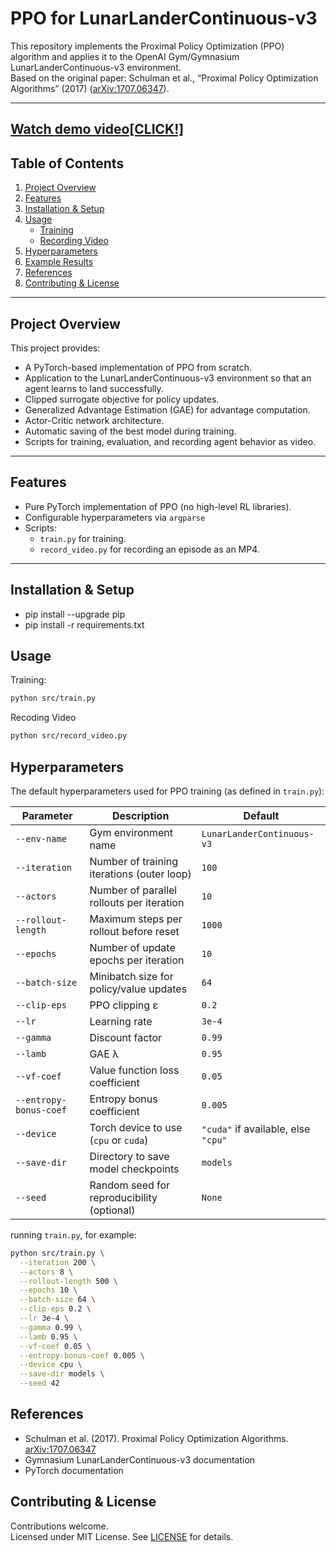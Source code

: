 # PPO for LunarLanderContinuous-v3

This repository implements the Proximal Policy Optimization (PPO) algorithm and applies it to the OpenAI Gym/Gymnasium LunarLanderContinuous-v3 environment.  
Based on the original paper: Schulman et al., “Proximal Policy Optimization Algorithms” (2017) ([arXiv:1707.06347](https://arxiv.org/abs/1707.06347)).

---
[Watch demo video[CLICK!]](https://drive.google.com/file/d/19drV3H4KLHDfYFWDRuAQwQzzLP4WY0M0/view?usp=drive_link)
---
## Table of Contents
1. [Project Overview](#project-overview)  
2. [Features](#features)  
3. [Installation & Setup](#installation--setup)  
4. [Usage](#usage)  
   - [Training](#training)  
   - [Recording Video](#recording-video)  
5. [Hyperparameters](#hyperparameters)  
6. [Example Results](#example-results)  
7. [References](#references)  
8. [Contributing & License](#contributing--license)  

---

## Project Overview
This project provides:
- A PyTorch-based implementation of PPO from scratch.
- Application to the LunarLanderContinuous-v3 environment so that an agent learns to land successfully.
- Clipped surrogate objective for policy updates.
- Generalized Advantage Estimation (GAE) for advantage computation.
- Actor-Critic network architecture.
- Automatic saving of the best model during training.
- Scripts for training, evaluation, and recording agent behavior as video.

---

## Features
- Pure PyTorch implementation of PPO (no high-level RL libraries).
- Configurable hyperparameters via `argparse`
- Scripts:
  - `train.py` for training.
  - `record_video.py` for recording an episode as an MP4.

---

## Installation & Setup
- pip install --upgrade pip
- pip install -r requirements.txt

## Usage
Training:

```bash
python src/train.py
```
Recoding Video

```bash
python src/record_video.py
```
## Hyperparameters
The default hyperparameters used for PPO training (as defined in `train.py`):

| Parameter             | Description                                            | Default                          |
|-----------------------|--------------------------------------------------------|----------------------------------|
| `--env-name`          | Gym environment name                                   | `LunarLanderContinuous-v3`       |
| `--iteration`         | Number of training iterations (outer loop)             | `100`                            |
| `--actors`            | Number of parallel rollouts per iteration              | `10`                             |
| `--rollout-length`    | Maximum steps per rollout before reset                 | `1000`                           |
| `--epochs`            | Number of update epochs per iteration                  | `10`                             |
| `--batch-size`        | Minibatch size for policy/value updates                | `64`                             |
| `--clip-eps`          | PPO clipping ε                                         | `0.2`                            |
| `--lr`                | Learning rate                                          | `3e-4`                           |
| `--gamma`             | Discount factor                                        | `0.99`                           |
| `--lamb`              | GAE λ                                                  | `0.95`                           |
| `--vf-coef`           | Value function loss coefficient                        | `0.05`                           |
| `--entropy-bonus-coef`| Entropy bonus coefficient                              | `0.005`                          |
| `--device`            | Torch device to use (`cpu` or `cuda`)                  | `"cuda"` if available, else `"cpu"` |
| `--save-dir`          | Directory to save model checkpoints                    | `models`                         |
| `--seed`              | Random seed for reproducibility (optional)             | `None`                           |

running `train.py`, for example:

```bash
python src/train.py \
  --iteration 200 \
  --actors 8 \
  --rollout-length 500 \
  --epochs 10 \
  --batch-size 64 \
  --clip-eps 0.2 \
  --lr 3e-4 \
  --gamma 0.99 \
  --lamb 0.95 \
  --vf-coef 0.05 \
  --entropy-bonus-coef 0.005 \
  --device cpu \
  --save-dir models \
  --seed 42
```

## References
- Schulman et al. (2017). Proximal Policy Optimization Algorithms. [arXiv:1707.06347](https://arxiv.org/abs/1707.06347)
- Gymnasium LunarLanderContinuous-v3 documentation
- PyTorch documentation

## Contributing & License
Contributions welcome.  
Licensed under MIT License. See [LICENSE](LICENSE.txt) for details.
